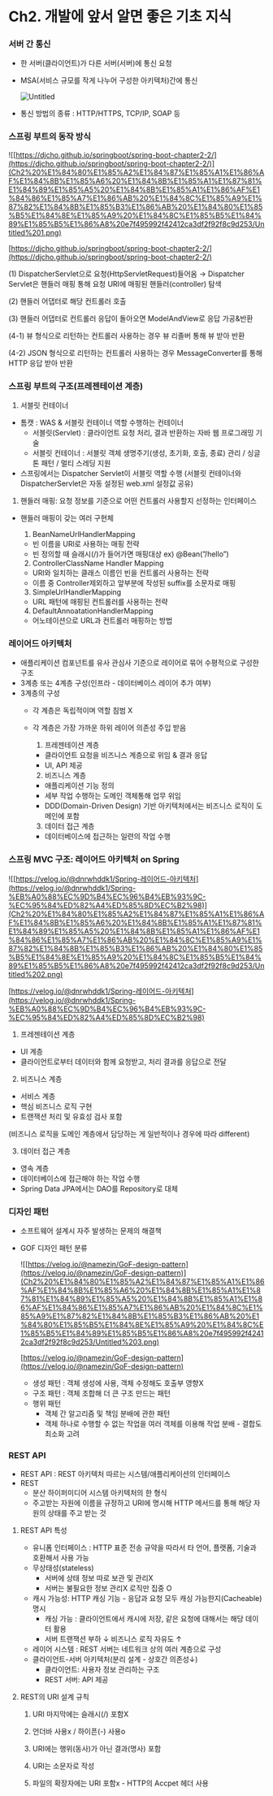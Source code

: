 # Ch2. 개발에 앞서 알면 좋은 기초 지식

### 서버 간 통신

- 한 서버(클라이언트)가 다른 서버(서버)에 통신 요청
- MSA(서비스 규모를 작게 나누어 구성한 아키텍처)간에 통신
    
    ![Untitled](Ch2%20%E1%84%80%E1%85%A2%E1%84%87%E1%85%A1%E1%86%AF%E1%84%8B%E1%85%A6%20%E1%84%8B%E1%85%A1%E1%87%81%E1%84%89%E1%85%A5%20%E1%84%8B%E1%85%A1%E1%86%AF%E1%84%86%E1%85%A7%E1%86%AB%20%E1%84%8C%E1%85%A9%E1%87%82%E1%84%8B%E1%85%B3%E1%86%AB%20%E1%84%80%E1%85%B5%E1%84%8E%E1%85%A9%20%E1%84%8C%E1%85%B5%E1%84%89%E1%85%B5%E1%86%A8%20e7f495992f42412ca3df2f92f8c9d253/Untitled.png)
    
- 통신 방법의 종류 : HTTP/HTTPS, TCP/IP, SOAP 등

### 스프링 부트의 동작 방식

![[https://djcho.github.io/springboot/spring-boot-chapter2-2/](https://djcho.github.io/springboot/spring-boot-chapter2-2/)](Ch2%20%E1%84%80%E1%85%A2%E1%84%87%E1%85%A1%E1%86%AF%E1%84%8B%E1%85%A6%20%E1%84%8B%E1%85%A1%E1%87%81%E1%84%89%E1%85%A5%20%E1%84%8B%E1%85%A1%E1%86%AF%E1%84%86%E1%85%A7%E1%86%AB%20%E1%84%8C%E1%85%A9%E1%87%82%E1%84%8B%E1%85%B3%E1%86%AB%20%E1%84%80%E1%85%B5%E1%84%8E%E1%85%A9%20%E1%84%8C%E1%85%B5%E1%84%89%E1%85%B5%E1%86%A8%20e7f495992f42412ca3df2f92f8c9d253/Untitled%201.png)

[https://djcho.github.io/springboot/spring-boot-chapter2-2/](https://djcho.github.io/springboot/spring-boot-chapter2-2/)

(1) DispatcherServlet으로 요청(HttpServletRequest)들어옴 → Dispatcher Servlet은 핸들러 매핑 통해 요청 URI에 매핑된 핸들러(controller) 탐색

(2) 핸들러 어댑터로 해당 컨트롤러 호출

(3) 핸들러 어댑터로 컨트롤러 응답이 돌아오면 ModelAndView로 응답 가공&반환

(4-1) 뷰 형식으로 리턴하는 컨트롤러 사용하는 경우 뷰 리졸버 통해 뷰 받아 반환

(4-2) JSON 형식으로 리턴하는 컨트롤러 사용하는 경우 MessageConverter를 통해 HTTP 응답 받아 반환

### 스프링 부트의 구조(프레젠테이션 계층)

1. 서블릿 컨테이너
- 톰캣  : WAS & 서블릿 컨테이너 역할 수행하는 컨테이너
    - 서블릿(Servlet) : 클라이언트 요청 처리, 결과 반환하는 자바 웹 프로그래밍 기술
    - 서블릿 컨테이너 : 서블릿 객체 생명주기(생성, 초기화, 호출, 종료) 관리 / 싱글톤 패턴 / 멀티 스레딩 지원
- 스프링에서는 Dispatcher Servlet이 서블릿 역할 수행
(서블릿 컨테이너와 DispatcherServlet은 자동 설정된 web.xml 설정값 공유)

1. 핸들러 매핑: 요청 정보를 기준으로 어떤 컨트롤러 사용할지 선정하는 인터페이스
- 핸들러 매핑이 갖는 여러 구현체
    
    1) BeanNameUrlHandlerMapping
    
    - 빈 이름을 URl로 사용하는 매핑 전략
    - 빈 정의할 때 슬래시(/)가 들어가면 매핑대상 ex) @Bean(”/hello”)
    
    2) ControllerClassName Handler Mapping
    
    - URl와 일치하는 클래스 이름인 빈을 컨트롤러 사용하는 전략
    - 이름 중 Controller제외하고 앞부분에 작성된 suffix를 소문자로 매핑
    
    3) SimpleUrlHandlerMapping
    
    - URL 패턴에 매핑된 컨트롤러를 사용하는 전략
    
    4) DefaultAnnoatationHandlerMapping
    
    - 어노테이션으로 URL과 컨트롤러 매핑하는 방법
    

### 레이어드 아키텍처

- 애플리케이션 컴포넌트를 유사 관심사 기준으로 레이어로 묶어 수평적으로 구성한 구조
- 3계층 또는 4계층 구성(인프라 - 데이터베이스 레이어 추가 여부)
- 3계층의 구성
    - 각 계층은 독립적이며 역할 침범 X
    - 각 계층은 가장 가까운 하위 레이어 의존성 주입 받음
        
        1) 프레젠테이션 계층
        
        - 클라이언트 요청을 비즈니스 계층으로 위임 & 결과 응답
        - UI, API 제공
        
        2) 비즈니스 계층
        
        - 애플리케이션 기능 정의
        - 세부 작업 수행하는 도메인 객체통해 업무 위임
        - DDD(Domain-Driven Design) 기반 아키텍처에서는 비즈니스 로직이 도메인에 포함
        
        3) 데이터 접근 계층 
        
        - 데이터베이스에 접근하는 일련의 작업 수행

### 스프링 MVC 구조: 레이어드 아키텍처 on Spring

![[https://velog.io/@dnrwhddk1/Spring-레이어드-아키텍처](https://velog.io/@dnrwhddk1/Spring-%EB%A0%88%EC%9D%B4%EC%96%B4%EB%93%9C-%EC%95%84%ED%82%A4%ED%85%8D%EC%B2%98)](Ch2%20%E1%84%80%E1%85%A2%E1%84%87%E1%85%A1%E1%86%AF%E1%84%8B%E1%85%A6%20%E1%84%8B%E1%85%A1%E1%87%81%E1%84%89%E1%85%A5%20%E1%84%8B%E1%85%A1%E1%86%AF%E1%84%86%E1%85%A7%E1%86%AB%20%E1%84%8C%E1%85%A9%E1%87%82%E1%84%8B%E1%85%B3%E1%86%AB%20%E1%84%80%E1%85%B5%E1%84%8E%E1%85%A9%20%E1%84%8C%E1%85%B5%E1%84%89%E1%85%B5%E1%86%A8%20e7f495992f42412ca3df2f92f8c9d253/Untitled%202.png)

[https://velog.io/@dnrwhddk1/Spring-레이어드-아키텍처](https://velog.io/@dnrwhddk1/Spring-%EB%A0%88%EC%9D%B4%EC%96%B4%EB%93%9C-%EC%95%84%ED%82%A4%ED%85%8D%EC%B2%98)

1) 프레젠테이션 계층

- UI 계층
- 클라이언트로부터 데이터와 함께 요청받고, 처리 결과를 응답으로 전달

2) 비즈니스 계층

- 서비스 계층
- 핵심 비즈니스 로직 구현
- 트랜잭션 처리 및 유효성 검사 포함

(비즈니스 로직을 도메인 계층에서 담당하는 게 일반적이나 경우에 따라 different)

3) 데이터 접근 계층

- 영속 계층
- 데이터베이스에 접근해야 하는 작업 수행
- Spring Data JPA에서는 DAO를 Repository로 대체

### 디자인 패턴

- 소프트웨어 설계시 자주 발생하는 문제의 해결책
- GOF 디자인 패턴 분류
    
    ![[https://velog.io/@namezin/GoF-design-pattern](https://velog.io/@namezin/GoF-design-pattern)](Ch2%20%E1%84%80%E1%85%A2%E1%84%87%E1%85%A1%E1%86%AF%E1%84%8B%E1%85%A6%20%E1%84%8B%E1%85%A1%E1%87%81%E1%84%89%E1%85%A5%20%E1%84%8B%E1%85%A1%E1%86%AF%E1%84%86%E1%85%A7%E1%86%AB%20%E1%84%8C%E1%85%A9%E1%87%82%E1%84%8B%E1%85%B3%E1%86%AB%20%E1%84%80%E1%85%B5%E1%84%8E%E1%85%A9%20%E1%84%8C%E1%85%B5%E1%84%89%E1%85%B5%E1%86%A8%20e7f495992f42412ca3df2f92f8c9d253/Untitled%203.png)
    
    [https://velog.io/@namezin/GoF-design-pattern](https://velog.io/@namezin/GoF-design-pattern)
    
    - 생성 패턴 : 객체 생성에 사용, 객체 수정해도 호출부 영향X
    - 구조 패턴 : 객체 조합해 더 큰 구조 만드는 패턴
    - 행위 패턴
        - 객체 간 알고리즘 및 책임 분배에 관한 패턴
        - 객체 하나로 수행할 수 없는 작업을 여러 객체를 이용해 작업 분배 - 결합도 최소화 고려

### REST API

- REST API : REST 아키텍처 따르는 시스템/애플리케이션의 인터페이스
- REST
    - 분산 하이퍼미디어 시스템 아키텍처의 한 형식
    - 주고받는 자원에 이름을 규정하고 URI에 명시해 HTTP 메서드를 통해 해당 자원의 상태를 주고 받는 것

1. REST API 특성
    - 유니폼 인터페이스 : HTTP 표준 전송 규약을 따라서 타 언어, 플랫폼, 기술과 호환해서 사용 가능
    - 무상태성(stateless)
        - 서버에 상태 정보 따로 보관 및 관리X
        - 서버는 불필요한 정보 관리X 로직만 집중 O
    - 캐시 가능성: HTTP 캐싱 기능 - 응답과 요청 모두 캐싱 가능한지(Cacheable) 명시
        - 캐싱 가능 : 클라이언트에서 캐시에 저장, 같은 요청에 대해서는 해당 데이터 활용
        - 서버 트랜잭션 부하 ↓ 비즈니스 로직 자유도 ↑
    - 레이어 시스템 : REST 서버는 네트워크 상의 여러 계층으로 구성
    - 클라이언트-서버 아키텍처(분리 설계 - 상호간 의존성↓)
        - 클라이언트: 사용자 정보 관리하는 구조
        - REST 서버: API 제공
        
2. REST의 URI 설계 규칙
    
    1) URI 마지막에는 슬래시(/) 포함X
    
    2) 언더바 사용x / 하이픈(-) 사용o
    
    3) URI에는 행위(동사)가 아닌 결과(명사) 포함
    
    4) URI는 소문자로 작성
    
    5) 파일의 확장자에는 URI 포함x - HTTP의 Accpet 헤더 사용